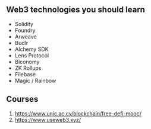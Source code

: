 ## Web3 technologies you should learn

- Solidity
- Foundry
- Arweave
- Budlr
- Alchemy SDK
- Lens Protocol
- Biconomy
- ZK Rollups
- Filebase
- Magic / Rainbow

## Courses

1. https://www.unic.ac.cy/blockchain/free-defi-mooc/
2. https://www.useweb3.xyz/
